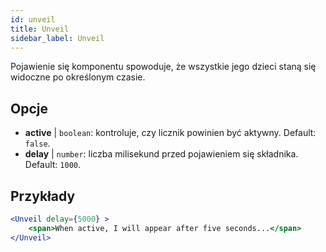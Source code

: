 ```yaml
---
id: unveil 
title: Unveil
sidebar_label: Unveil
---
```


Pojawienie się komponentu spowoduje, że wszystkie jego dzieci staną się widoczne po określonym czasie.

## Opcje

* __active__ | `boolean`: kontroluje, czy licznik powinien być aktywny. Default: `false`.
* __delay__ | `number`: liczba milisekund przed pojawieniem się składnika. Default: `1000`.


## Przykłady

```jsx live
<Unveil delay={5000} >
    <span>When active, I will appear after five seconds...</span>
</Unveil>
```



